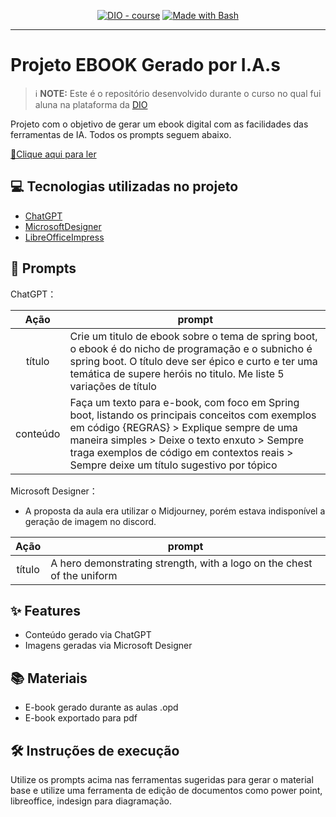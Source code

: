 <p align="center">
<a href="https://dio.me/"><img src="https://img.shields.io/badge/DIO-Course-28DA77?logo=youtube" alt="DIO - course"></a>
<a href="https://www.gnu.org/software/bash/" title="Go to Bash homepage"><img src="https://img.shields.io/badge/Prompt-Project-blue?logo=gnu-bash&amp;logoColor=white" alt="Made with Bash"></a></p>

-------

# Projeto EBOOK Gerado por I.A.s


 > ℹ️ **NOTE:** Este é o repositório desenvolvido durante o curso no qual fui aluna na plataforma da [DIO](https://dio.me)

Projeto com o objetivo de gerar um ebook digital com as facilidades das ferramentas de IA. Todos os prompts
seguem abaixo.

<a href="https://github.com/fabianatc/prompt-receipt-to-create-a-book/blob/main/e-book.pdf" title="View PDF now"> 📕Clique aqui para ler</a>

## 💻 Tecnologias utilizadas no projeto

- [ChatGPT](https://chat.openai.com/) 
- [MicrosoftDesigner](https://designer.microsoft.com/)
- [LibreOfficeImpress](https://www.libreoffice.org)

## 🧠 Prompts


ChatGPT：

|   Ação   | prompt                                                                                                                                                                                                                                                                         |
| :------: | ------------------------------------------------------------------------------------------------------------------------------------------------------------------------------------------------------------------------------------------------------------------------------ |
|  título  | Crie um titulo de ebook sobre o tema de spring boot, o ebook é do nicho de programação e o subnicho é spring boot. O título deve ser épico e curto e ter uma temática de supere heróis no titulo. Me liste 5 variações de título    |
| conteúdo | Faça um texto para e-book, com foco em Spring boot, listando os principais conceitos com exemplos em código {REGRAS} > Explique sempre de uma maneira simples > Deixe o texto enxuto > Sempre traga exemplos de código em contextos reais > Sempre deixe um título sugestivo por tópico |


Microsoft Designer：
* A proposta da aula era utilizar o Midjourney, porém estava indisponível a geração de imagem no discord.

|  Ação  | prompt                                                                                 |
| :----: | -------------------------------------------------------------------------------------- |
| título | A hero demonstrating strength, with a logo on the chest of the uniform |

## ✨ Features

- Conteúdo gerado via ChatGPT
- Imagens geradas via Microsoft Designer

## 📚 Materiais

- E-book gerado durante as aulas .opd
- E-book exportado para pdf

## 🛠️ Instruções de execução

Utilize os prompts acima nas ferramentas sugeridas para gerar o material base e utilize uma ferramenta de edição de documentos como power point, libreoffice, indesign para diagramação.
